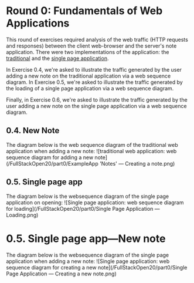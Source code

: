 # Round 0: Fundamentals of Web Applications
This round of exercises required analysis of
the web traffic (HTTP requests and responses) between the client web-browser and the server's note application. There were two implementations of the application: the [traditional](https://studies.cs.helsinki.fi/exampleapp/) and the [single page application](https://studies.cs.helsinki.fi/exampleapp/spa).

In Exercise 0.4, we're asked to illustrate the traffic generated by the user adding a new note on the traditional 
application via a web sequence diagram.
In Exercise 0.5, we're asked to illustrate the traffic generated by the loading of a single page application via a web sequence diagram.

Finally, in Exercise 0.6, we're asked to illustrate the traffic generated by the user adding a new note on the single page application via a web sequence diagram.


## 0.4. New Note

The diagram below is the web sequence diagram of the 
traditional web application when adding a new note:
![traditional web application: web sequence diagram for adding a new note](/FullStackOpen20/part0/ExampleApp 'Notes' — Creating a note.png)

## 0.5. Single page app

The diagram below is the websequence diagram of the 
single page application on opening:
![Single page application: web sequence diagram for loading](/FullStackOpen20/part0/Single Page Application — Loading.png)

# 0.5. Single page app—New note

The diagram below is the websequence diagram of the 
single page application when adding a new note:
![Single page application: web sequence diagram for creating a new note](/FullStackOpen20/part0/Single Page Application — Creating a new note.png)
